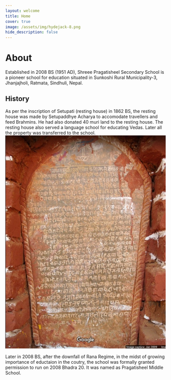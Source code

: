 ```yaml
---
layout: welcome
title: Home
cover: true
image: /assets/img/hydejack-8.png
hide_description: false
---
```


# About
Established in 2008 BS (1951 AD), Shreee Pragatisheel Secondary School is a pioneer school for education situated in Sunkoshi Rural Municipality-3, Jhanjajholi, Ratmata, Sindhuli, Nepal.

## History
As per the inscription of Setupati (resting house) in 1862 BS, the resting house was made by Setupaddhye Acharya to accomodate travellers and feed Brahmins. He had also donated 40 muri land to the resting house. The resting house also served a language school for educating Vedas. Later all the property was transferred to the school.
![Inscription](.\assets\img\inscription.jpg)

Later in 2008 BS, after the downfall of Rana Regime, in the midst of growing importance of eductaion in the coutry, the school was formally granted permission to run on 2008 Bhadra 20. It was named as Pragatisheel Middle School.

<!-- ## Feel Free to Explore

* [Projects]{:.heading.flip-title} --- Assorted Hardware/Software projects.
* [Resume]{:.heading.flip-title} --- Always open for amazing experiences.
* [Blog]{:.heading.flip-title} --- Just a glimpse into my engineering career.
{:.related-posts.faded}

[projects]: projects/
[resume]: resume/
[blog]: blog/ -->
